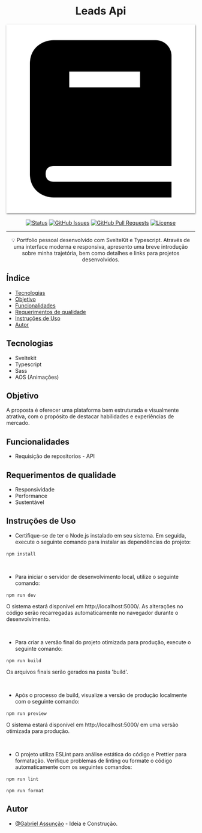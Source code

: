 <!-- TITLE -->
<h1 align="center" color="black">Leads Api</h1>

<!-- THUMB -->
<p align="center">
        <img src="./static/doc_thumb.png" style="box-shadow: 1px 2px 4px gray;" alt="Logo do Projeto" object-fit="cover">
</p>

<!-- STATUS -->
<div align="center">

[![Status](https://img.shields.io/badge/status-active-success.svg)]()
[![GitHub Issues](https://img.shields.io/github/issues/zDeep10/Leads-API.svg)](https://github.com/zDeep10/Leads-API/issues)
[![GitHub Pull Requests](https://img.shields.io/github/issues-pr/zDeep10/Leads-API.svg)](https://github.com/zDeep10/Leads-API/pulls)
[![License](https://img.shields.io/badge/license-MIT-blue.svg)](/LICENSE)

</div>

---

<!-- DESCRIPTION -->
<p align="center"> 
        💡 
        Portfolio pessoal desenvolvido com SvelteKit e Typescript. Através de uma interface moderna e responsiva, apresento uma breve introdução sobre minha trajetória, bem como detalhes e links para projetos desenvolvidos.
  <br> 
</p>

<!-- INTRO -->

## Índice

- [Tecnologias](#tecnologies)
- [Objetivo](#goal)
- [Funcionalidades](#features)
- [Requerimentos de qualidade](#quality)
- [Instruções de Uso](#glossary)
- [Autor](#authors)

## Tecnologias <a name="tecnologies"></a>

- Sveltekit
- Typescript
- Sass
- AOS (Animações)

## Objetivo <a name="goal"></a>

A proposta é oferecer uma plataforma bem estruturada e visualmente atrativa, com o propósito de destacar habilidades e experiências de mercado.

## Funcionalidades <a name="features"></a>

- Requisição de repositorios - API

## Requerimentos de qualidade <a name="quality"></a>

- Responsividade
- Performance
- Sustentável

## Instruções de Uso <a name="glossary"></a>

- Certifique-se de ter o Node.js instalado em seu sistema. Em seguida, execute o seguinte comando para instalar as dependências do projeto:

`npm install`

<br>

- Para iniciar o servidor de desenvolvimento local, utilize o seguinte comando:

`npm run dev`

O sistema estará disponível em http://localhost:5000/. As alterações no código serão recarregadas automaticamente no navegador durante o desenvolvimento.

<br>

- Para criar a versão final do projeto otimizada para produção, execute o seguinte comando:

`npm run build`

Os arquivos finais serão gerados na pasta 'build'.

<br>

- Após o processo de build, visualize a versão de produção localmente com o seguinte comando:

`npm run preview`

O sistema estará disponível em http://localhost:5000/ em uma versão otimizada para produção.

<br>

- O projeto utiliza ESLint para análise estática do código e Prettier para formatação. Verifique problemas de linting ou formate o código automaticamente com os seguintes comandos:

`npm run lint`

`npm run format `

## Autor <a name="authors"></a>

- [@Gabriel Assunção](https://github.com/zDeep10) - Ideia e Construção.
